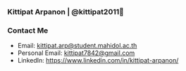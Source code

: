### Kittipat Arpanon | @kittipat2011👋

### Contact Me
- Email: kittipat.arp@student.mahidol.ac.th 
- Personal Email: kittipat7842@gmail.com
- LinkedIn: https://www.linkedin.com/in/kittipat-arpanon/
